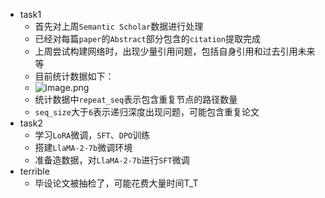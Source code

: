 - task1
	- 首先对上周`Semantic Scholar`数据进行处理
	- 已经对每篇`paper`的`Abstract`部分包含的`citation`提取完成
	- 上周尝试构建网络时，出现少量引用问题，包括自身引用和过去引用未来等
	- 目前统计数据如下： 
	- ![image.png](https://cdn.jsdelivr.net/gh/xhd0728/oss-github-picgo-repository@main/picgo/202404211946741.png)
	- 统计数据中`repeat_seq`表示包含重复节点的路径数量
	- `seq_size`大于`6`表示递归深度出现问题，可能包含重复论文
- task2
	- 学习`LoRA`微调，`SFT`、`DPO`训练
	- 搭建`LlaMA-2-7b`微调环境
	- 准备造数据，对`LlaMA-2-7b`进行`SFT`微调
- terrible
	- 毕设论文被抽检了，可能花费大量时间T_T
